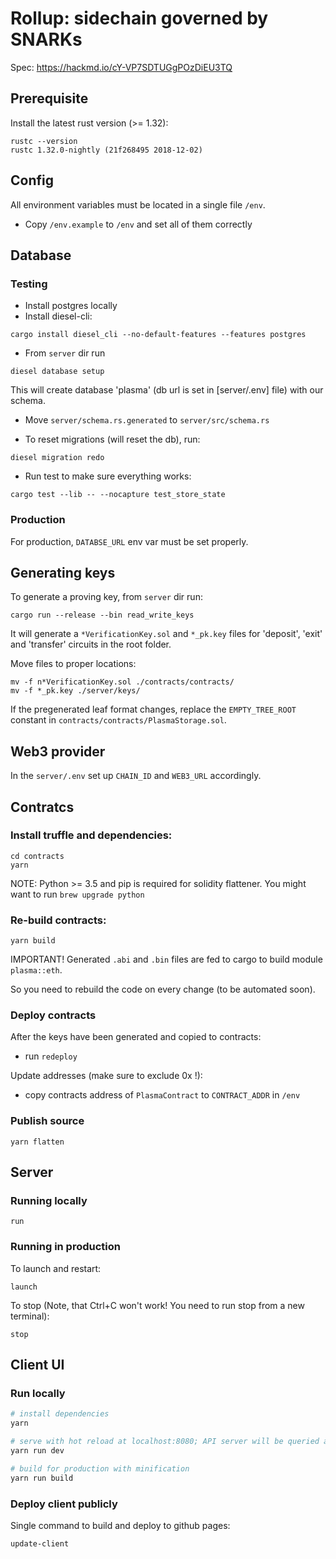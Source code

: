 # Rollup: sidechain governed by SNARKs

Spec: https://hackmd.io/cY-VP7SDTUGgPOzDiEU3TQ

## Prerequisite

Install the latest rust version (>= 1.32):

```
rustc --version
rustc 1.32.0-nightly (21f268495 2018-12-02)
```

## Config

All environment variables must be located in a single file `/env`.

- Copy `/env.example` to `/env` and set all of them correctly

## Database

### Testing

- Install postgres locally
- Install diesel-cli:

```cargo install diesel_cli --no-default-features --features postgres```

- From `server` dir run

```diesel database setup```

This will create database 'plasma' (db url is set in [server/.env] file) with our schema.

- Move `server/schema.rs.generated` to `server/src/schema.rs`

- To reset migrations (will reset the db), run:

```diesel migration redo```

- Run test to make sure everything works:

```cargo test --lib -- --nocapture test_store_state```

### Production

For production, `DATABSE_URL` env var must be set properly.

## Generating keys

To generate a proving key, from `server` dir run:

```
cargo run --release --bin read_write_keys
```

It will generate a `*VerificationKey.sol` and `*_pk.key` files for 'deposit', 'exit' and 'transfer' circuits in the root folder.

Move files to proper locations:

```shell
mv -f n*VerificationKey.sol ./contracts/contracts/
mv -f *_pk.key ./server/keys/
```

If the pregenerated leaf format changes, replace the `EMPTY_TREE_ROOT` constant in `contracts/contracts/PlasmaStorage.sol`.

## Web3 provider

In the `server/.env` set up `CHAIN_ID` and `WEB3_URL` accordingly.

## Contratcs

### Install truffle and dependencies:

```
cd contracts
yarn
```

NOTE: Python >= 3.5 and pip is required for solidity flattener. You might want to run `brew upgrade python`

### Re-build contracts:

```
yarn build
```

IMPORTANT! Generated `.abi` and `.bin` files are fed to cargo to build module `plasma::eth`. 

So you need to rebuild the code on every change (to be automated soon).

### Deploy contracts

After the keys have been generated and copied to contracts:

- run `redeploy`

Update addresses (make sure to exclude 0x !):

- copy contracts address of `PlasmaContract` to `CONTRACT_ADDR` in `/env` 

### Publish source

```
yarn flatten
```

## Server

### Running locally

```shell
run
```

### Running in production

To launch and restart:

```shell
launch
```

To stop (Note, that Ctrl+C won't work! You need to run stop from a new terminal):

```shell
stop
```

## Client UI

### Run locally

``` bash
# install dependencies
yarn

# serve with hot reload at localhost:8080; API server will be queried at localhost:3000
yarn run dev

# build for production with minification
yarn run build
```

### Deploy client publicly

Single command to build and deploy to github pages:

```
update-client
```
